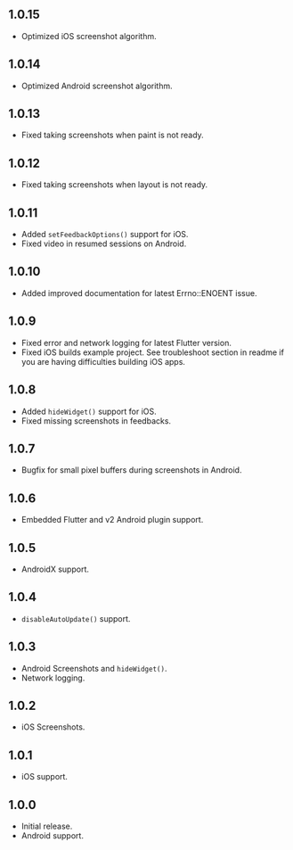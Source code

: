 ## 1.0.15
* Optimized iOS screenshot algorithm.

## 1.0.14
* Optimized Android screenshot algorithm.

## 1.0.13
* Fixed taking screenshots when paint is not ready.

## 1.0.12
* Fixed taking screenshots when layout is not ready.

## 1.0.11
* Added `setFeedbackOptions()` support for iOS.
* Fixed video in resumed sessions on Android.

## 1.0.10
* Added improved documentation for latest Errno::ENOENT issue.

## 1.0.9
* Fixed error and network logging for latest Flutter version.
* Fixed iOS builds example project. See troubleshoot section in readme if you are having difficulties building iOS apps.

## 1.0.8
* Added `hideWidget()` support for iOS.
* Fixed missing screenshots in feedbacks.

## 1.0.7
* Bugfix for small pixel buffers during screenshots in Android.

## 1.0.6
* Embedded Flutter and v2 Android plugin support.

## 1.0.5
* AndroidX support.

## 1.0.4
* `disableAutoUpdate()` support.

## 1.0.3
* Android Screenshots and `hideWidget()`.
* Network logging.

## 1.0.2
* iOS Screenshots.

## 1.0.1
* iOS support.

## 1.0.0
* Initial release.
* Android support.
